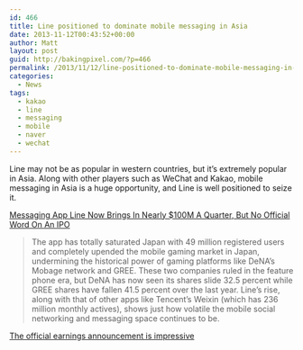```yaml
---
id: 466
title: Line positioned to dominate mobile messaging in Asia
date: 2013-11-12T00:43:52+00:00
author: Matt
layout: post
guid: http://bakingpixel.com/?p=466
permalink: /2013/11/12/line-positioned-to-dominate-mobile-messaging-in-asia/
categories:
  - News
tags:
  - kakao
  - line
  - messaging
  - mobile
  - naver
  - wechat
---
```

Line may not be as popular in western countries, but it&#8217;s extremely popular in Asia. Along with other players such as WeChat and Kakao, mobile messaging in Asia is a huge opportunity, and Line is well positioned to seize it.

[Messaging App Line Now Brings In Nearly $100M A Quarter, But No Official Word On An IPO](http://techcrunch.com/2013/11/10/messaging-app-line/)

> The app has totally saturated Japan with 49 million registered users and completely upended the mobile gaming market in Japan, undermining the historical power of gaming platforms like DeNA’s Mobage network and GREE. These two companies ruled in the feature phone era, but DeNA has now seen its shares slide 32.5 percent while GREE shares have fallen 41.5 percent over the last year. Line’s rise, along with that of other apps like Tencent’s Weixin (which has 236 million monthly actives), shows just how volatile the mobile social networking and messaging space continues to be. 

[The official earnings announcement is impressive](http://linecorp.com/en/press/2013/1107618)